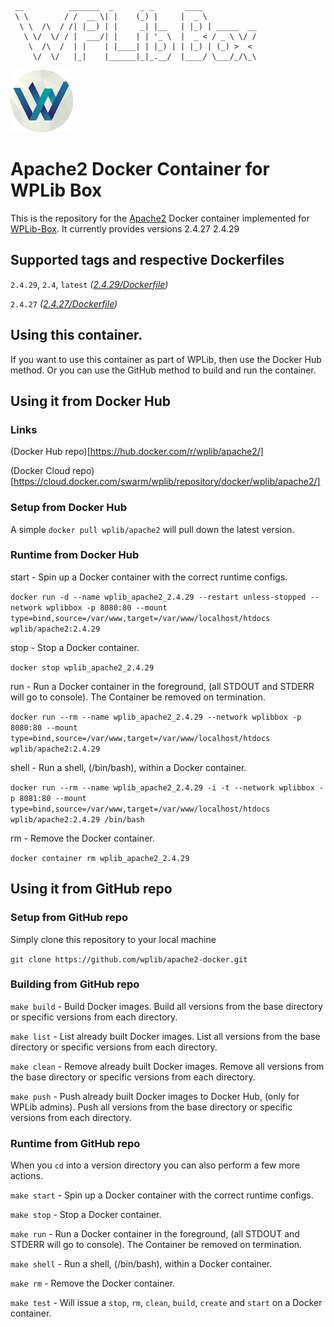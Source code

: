 ```
 __          _______  _      _ _       ____
 \ \        / /  __ \| |    (_) |     |  _ \
  \ \  /\  / /| |__) | |     _| |__   | |_) | _____  __
   \ \/  \/ / |  ___/| |    | | '_ \  |  _ < / _ \ \/ /
    \  /\  /  | |    | |____| | |_) | | |_) | (_) >  <
     \/  \/   |_|    |______|_|_.__/  |____/ \___/_/\_\
```

![WPLib-Box](https://github.com/wplib/wplib.github.io/raw/master/WPLib-Box-100x.png)


# Apache2 Docker Container for WPLib Box
This is the repository for the [Apache2](http://apache.org/) Docker container implemented for [WPLib-Box](https://github.com/wplib/wplib-box).
It currently provides versions 2.4.27 2.4.29


## Supported tags and respective Dockerfiles

`2.4.29`, `2.4`, `latest` _([2.4.29/Dockerfile](https://github.com/wplib/apache2-docker/blob/master/2.4.29/Dockerfile))_

`2.4.27` _([2.4.27/Dockerfile](https://github.com/wplib/apache2-docker/blob/master/2.4.27/Dockerfile))_


## Using this container.
If you want to use this container as part of WPLib, then use the Docker Hub method.
Or you can use the GitHub method to build and run the container.


## Using it from Docker Hub

### Links
(Docker Hub repo)[https://hub.docker.com/r/wplib/apache2/]

(Docker Cloud repo)[https://cloud.docker.com/swarm/wplib/repository/docker/wplib/apache2/]


### Setup from Docker Hub
A simple `docker pull wplib/apache2` will pull down the latest version.


### Runtime from Docker Hub
start - Spin up a Docker container with the correct runtime configs.

`docker run -d --name wplib_apache2_2.4.29 --restart unless-stopped --network wplibbox -p 8080:80 --mount type=bind,source=/var/www,target=/var/www/localhost/htdocs wplib/apache2:2.4.29`

stop - Stop a Docker container.

`docker stop wplib_apache2_2.4.29`

run - Run a Docker container in the foreground, (all STDOUT and STDERR will go to console). The Container be removed on termination.

`docker run --rm --name wplib_apache2_2.4.29 --network wplibbox -p 8080:80 --mount type=bind,source=/var/www,target=/var/www/localhost/htdocs wplib/apache2:2.4.29`

shell - Run a shell, (/bin/bash), within a Docker container.

`docker run --rm --name wplib_apache2_2.4.29 -i -t --network wplibbox -p 8081:80 --mount type=bind,source=/var/www,target=/var/www/localhost/htdocs wplib/apache2:2.4.29 /bin/bash`

rm - Remove the Docker container.

`docker container rm wplib_apache2_2.4.29`


## Using it from GitHub repo

### Setup from GitHub repo
Simply clone this repository to your local machine

`git clone https://github.com/wplib/apache2-docker.git`


### Building from GitHub repo
`make build` - Build Docker images. Build all versions from the base directory or specific versions from each directory.


`make list` - List already built Docker images. List all versions from the base directory or specific versions from each directory.


`make clean` - Remove already built Docker images. Remove all versions from the base directory or specific versions from each directory.


`make push` - Push already built Docker images to Docker Hub, (only for WPLib admins). Push all versions from the base directory or specific versions from each directory.


### Runtime from GitHub repo
When you `cd` into a version directory you can also perform a few more actions.

`make start` - Spin up a Docker container with the correct runtime configs.


`make stop` - Stop a Docker container.


`make run` - Run a Docker container in the foreground, (all STDOUT and STDERR will go to console). The Container be removed on termination.


`make shell` - Run a shell, (/bin/bash), within a Docker container.


`make rm` - Remove the Docker container.


`make test` - Will issue a `stop`, `rm`, `clean`, `build`, `create` and `start` on a Docker container.


